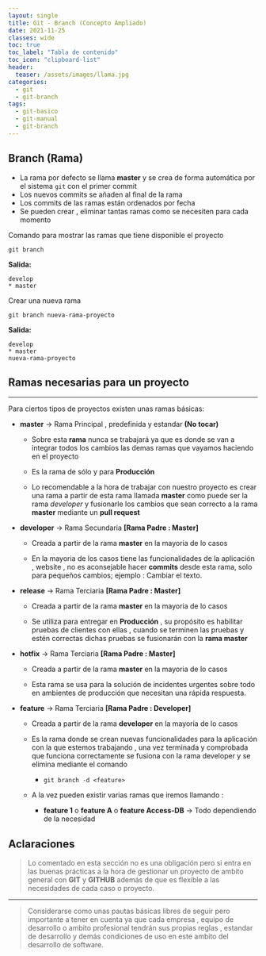 ```yaml
---
layout: single
title: Git - Branch (Concepto Ampliado)
date: 2021-11-25
classes: wide
toc: true
toc_label: "Tabla de contenido"
toc_icon: "clipboard-list"
header:
  teaser: /assets/images/llama.jpg
categories:
  - git
  - git-branch
tags:
  - git-basico
  - git-manual
  - git-branch
---
```


## Branch (Rama)

* La rama por defecto se llama **master** y se crea de forma automática por el sistema ``git`` con el primer commit
* Los nuevos commits se añaden al final de la rama
* Los commits de las ramas están ordenados por fecha
* Se pueden crear , eliminar tantas ramas como se necesiten para cada momento

Comando para mostrar las ramas que tiene disponible el proyecto

    git branch 

**Salida:**

    develop
    * master

Crear una nueva rama

    git branch nueva-rama-proyecto

**Salida:**

    develop
    * master
    nueva-rama-proyecto

## Ramas necesarias para un proyecto

* * *

Para ciertos tipos de proyectos existen unas ramas básicas:

* **master** → Rama Principal , predefinida y estandar **(No tocar)**

  * Sobre esta **rama** nunca se trabajará ya que es donde se van a integrar todos los cambios las demas ramas que vayamos haciendo en el proyecto

  * Es la rama de sólo y para **Producción**

  * Lo recomendable a la hora de trabajar con nuestro proyecto es crear una rama a partir de esta rama llamada __master__ como puede ser la rama _developer_ y fusionarle los cambios que sean correcto a la rama __master__ mediante un __pull request__

* **developer** → Rama Secundaria **[Rama Padre : Master]**

  * Creada a partir de la rama **master** en la mayoria de lo casos

  * En la mayoria de los casos tiene las funcionalidades de la aplicación , website , no es aconsejable hacer **commits** desde esta rama, solo para pequeños cambios; ejemplo : Cambiar el texto. 

* **release** → Rama Terciaria **[Rama Padre : Master]**

  * Creada a partir de la rama **master** en la mayoria de lo casos

  * Se utiliza para entregar en __Producción__ , su propósito es habilitar pruebas de clientes con ellas , cuando se terminen las pruebas y estén correctas dichas pruebas se fusionarán con la **rama master**  

* **hotfix** → Rama Terciaria **[Rama Padre : Master]**

  * Creada a partir de la rama **master** en la mayoria de lo casos

  * Esta rama se usa para la solución de incidentes urgentes sobre todo en ambientes de producción que necesitan una rápida respuesta.

* **feature** → Rama Terciaria **[Rama Padre : Developer]**

  * Creada a partir de la rama **developer** en la mayoria de lo casos

  * Es la rama donde se crean nuevas funcionalidades para la aplicación con la que estemos trabajando , una vez terminada y comprobada que funciona correctamente se fusiona con la rama developer y se elimina mediante el comando

    * ``git branch -d <feature>``

  * A la vez pueden existir varias ramas que iremos llamando :

    * **feature 1** o **feature A** o **feature Access-DB** → Todo dependiendo de la necesidad

## Aclaraciones

> Lo comentado en esta sección no es una obligación pero si entra en las buenas prácticas a la hora de gestionar un proyecto de ambito general con __GIT__ y __GITHUB__ además de que es flexible a las necesidades de cada caso o proyecto.

* * *

> Considerarse como unas pautas básicas libres de seguir pero importante a tener en cuenta ya que cada empresa , equipo de desarrollo o ambito profesional tendrán sus propias reglas , estandar de desarrollo y demás condiciones de uso en este ambito del desarrollo de software.
